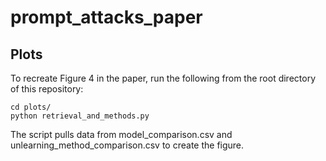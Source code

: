 # prompt_attacks_paper

## Plots
To recreate Figure 4 in the paper, run the following from the root directory of this repository:
```
cd plots/
python retrieval_and_methods.py
````
The script pulls data from model_comparison.csv and unlearning_method_comparison.csv to create the figure. 